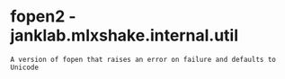 # fopen2 - janklab.mlxshake.internal.util

```text
A version of fopen that raises an error on failure and defaults to Unicode


```


